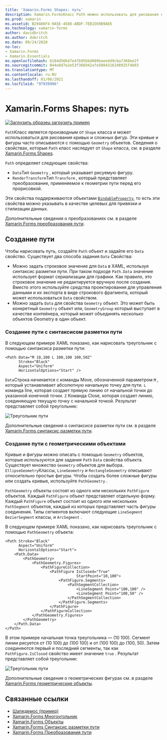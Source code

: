 ```yaml
---
title: 'Xamarin.Forms Shapes: путь'
description: Xamarin.FormsКласс Path можно использовать для рисования кривых и сложных фигур.
ms.prod: xamarin
ms.assetid: B29486F4-9A5E-4588-ABDF-7EB1E69B9AE6
ms.technology: xamarin-forms
author: davidbritch
ms.author: dabritch
ms.date: 09/24/2020
no-loc:
- Xamarin.Forms
- Xamarin.Essentials
ms.openlocfilehash: b184d56647e47b95bbd809baee4d9cba7360ee2f
ms.sourcegitcommit: 044e8d7e2e53f366942afe5084316198925f4b03
ms.translationtype: MT
ms.contentlocale: ru-RU
ms.lasthandoff: 01/06/2021
ms.locfileid: "97939996"
---
```

# <a name="no-locxamarinforms-shapes-path"></a>Xamarin.Forms Shapes: путь

[![Загрузить образец](~/media/shared/download.png) загрузить пример](/samples/xamarin/xamarin-forms-samples/userinterface-shapesdemos/)

`Path`Класс является производным от `Shape` класса и может использоваться для рисования кривых и сложных фигур. Эти кривые и фигуры часто описываются с помощью `Geometry` объектов. Сведения о свойствах, которые `Path` класс наследует от `Shape` класса, см. в разделе [ Xamarin.Forms Shapes](index.md).

`Path` определяет следующие свойства:

- `Data`Тип `Geometry` , который указывает рисуемую фигуру.
- `RenderTransform`Тип `Transform` , который представляет преобразование, применяемое к геометрии пути перед его прорисовкой.

Эти свойства поддерживаются объектами [`BindableProperty`](xref:Xamarin.Forms.BindableProperty), то есть эти свойства можно указывать в качестве целевых для привязки и стилизации данных.

Дополнительные сведения о преобразованиях см. в разделе [ Xamarin.Forms преобразования пути](path-transforms.md).

## <a name="create-a-path"></a>Создание пути

Чтобы нарисовать путь, создайте `Path` объект и задайте его `Data` свойство. Существует два способа задания `Data` Свойства:

- Можно задать строковое значение для `Data` в XAML, используя синтаксис разметки пути. При таком подходе `Path.Data` значение использует формат сериализации для графики. Как правило, это строковое значение не редактируется вручную после создания. Вместо этого используйте средства проектирования для управления данными и их экспорта в виде строкового фрагмента, который может использоваться `Data` свойством.
- Можно задать `Data` для свойства `Geometry` объект. Это может быть конкретный `Geometry` объект или, `GeometryGroup` который выступает в качестве контейнера, который может объединять несколько объектов Geometry в один объект.

### <a name="create-a-path-with-path-markup-syntax"></a>Создание пути с синтаксисом разметки пути

В следующем примере XAML показано, как нарисовать треугольник с помощью синтаксиса разметки пути:

```xaml
<Path Data="M 10,100 L 100,100 100,50Z"
      Stroke="Black"
      Aspect="Uniform"
      HorizontalOptions="Start" />
```

`Data`Строка начинается с команды Move, обозначенной параметром `M` , который устанавливает абсолютную начальную точку для пути. `L` команда line, которая создает прямую линию от начальной точки до указанной конечной точки. `Z` Команда Close, которая создает линию, соединяющую текущую точку с начальной точкой. Результат представляет собой треугольник:

![Треугольник пути](path-images/triangle.png "Треугольник пути")

Дополнительные сведения о синтаксисе разметки пути см. в разделе [ Xamarin.Forms синтаксис разметки пути](path-markup-syntax.md).

### <a name="create-a-path-with-geometry-objects"></a>Создание пути с геометрическими объектами

Кривые и фигуры можно описать с помощью `Geometry` объектов, которые используются для задания `Path` `Data` свойства объекта. Существует множество `Geometry` объектов для выбора. `EllipseGeometry`Классы, `LineGeometry` и `RectangleGeometry` описывают относительно простые фигуры. Чтобы создать более сложные фигуры или создать кривые, используйте `PathGeometry` .

`PathGeometry` объекты состоят из одного или нескольких `PathFigure` объектов. Каждый `PathFigure` объект представляет отдельную форму. Каждый `PathFigure` объект состоит из одного или нескольких `PathSegment` объектов, каждый из которых представляет часть фигуры соединения. Типы сегментов включают следующие `LineSegment` `BezierSegment` классы, и `ArcSegment` .

В следующем примере XAML показано, как нарисовать треугольник с помощью `PathGeometry` объекта:

```xaml
<Path Stroke="Black"
      Aspect="Uniform"
      HorizontalOptions="Start">
    <Path.Data>
        <PathGeometry>
            <PathGeometry.Figures>
                <PathFigureCollection>
                    <PathFigure IsClosed="True"
                                StartPoint="10,100">
                        <PathFigure.Segments>
                            <PathSegmentCollection>
                                <LineSegment Point="100,100" />
                                <LineSegment Point="100,50" />
                            </PathSegmentCollection>
                        </PathFigure.Segments>
                    </PathFigure>
                </PathFigureCollection>
            </PathGeometry.Figures>
        </PathGeometry>
    </Path.Data>
</Path>
```

В этом примере начальная точка треугольника — (10 100). Сегмент линии рисуется от (10 100) до (100 100) и от (100 100) до (100, 50). Затем соединяются первый и последний сегменты, так как `PathFigure.IsClosed` свойство имеет значение `true` . Результат представляет собой треугольник:

![Треугольник пути](path-images/triangle.png "Треугольник пути")

Дополнительные сведения о геометрических фигурах см. в разделе [ Xamarin.Forms геометрические объекты](geometries.md).

## <a name="related-links"></a>Связанные ссылки

- [Шапедемос (пример)](/samples/xamarin/xamarin-forms-samples/userinterface-shapesdemos/)
- [Xamarin.Forms Многоугольник](index.md)
- [Xamarin.Forms Объекты](geometries.md)
- [Xamarin.Forms Синтаксис разметки пути](path-markup-syntax.md)
- [Xamarin.Forms Преобразования пути](path-transforms.md)
